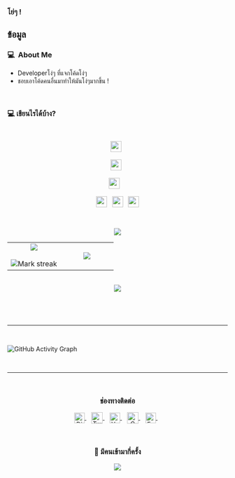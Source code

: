 


### โย่ๆ !

## ข้อมูล

### 💻 &nbsp;About Me 

- Developerโง่ๆ ที่แจกโค้ดโง่ๆ
- ชอบเอาโค้ดคนอื่นมาทำให้มันโง่ๆมากขึ้น !


<br>






### 💻 เขียนไรได้บ้าง?

<br>
 
<p  align="center">
<img src="https://camo.githubusercontent.com/202a58d250ff1d21ee70433e0070b55f8fed747f8883c1750742aa791b1ad871/68747470733a2f2f696d672e736869656c64732e696f2f62616467652f2d4769744875622d3035313232413f7374796c653d666c6174266c6f676f3d676974687562" height="25"/>  
  &nbsp;
  <p  align="center">
<img src="https://camo.githubusercontent.com/c8d13e1c596a6726b1da8475a9299fac133f95ef009083b48be01f975a44987e/68747470733a2f2f696d672e736869656c64732e696f2f62616467652f2d48544d4c2d3035313232413f7374796c653d666c6174266c6f676f3d48544d4c35" height="25"/>
  &nbsp;
 </p>
 <p  align="center">
<img src="https://img.shields.io/badge/Python-3776AB?style=for-the-badge&logo=python&logoColor=white" height="25">
  &nbsp;
&nbsp;
</p>
<p align="center">
<img src="https://img.shields.io/badge/Java-ED8B00?style=for-the-badge&logo=java&logoColor=white" height="25">
&nbsp;
  <img src="https://img.shields.io/badge/MySQL-00000F?style=for-the-badge&logo=mysql&logoColor=white" height="25">
&nbsp;
  <img src="https://img.shields.io/badge/Visual_Studio_Code-0078D4?style=for-the-badge&logo=visual%20studio%20code&logoColor=white" height="25">

</p>
<br>








<p  align="center">
<img src="https://user-images.githubusercontent.com/73097560/115834477-dbab4500-a447-11eb-908a-139a6edaec5c.gif"> 
                  
  <br>

  
  
  
<table border="0" align="center">
<tr border="0">
<td width="50%" align="center">
  
  <img  align="center"  src="https://github-readme-stats.vercel.app/api?username=PaintDev&theme=cobalt&show_icons=true&count_private=true" />
  <br></br>
  <img  title="ข้อมูลตัวเลขเท่ๆ git.io/streak-stats" alt="Mark streak" src="https://github-readme-streak-stats.herokuapp.com/?user=PaintDev&theme=dark&hide_border=true" />


  
</td>

<td width="50%" align="center">

  <img  align="center"  src="https://github-readme-stats.anuraghazra1.vercel.app/api/top-langs/?username=PaintDev&theme=dark&hide_border=true&no-bg=true&no-frame=true&langs_count=10"/>
  
  </td>
</tr>
</table>

<br>







<img src="https://user-images.githubusercontent.com/73097560/115834477-dbab4500-a447-11eb-908a-139a6edaec5c.gif">
</p>  
                                                                                    










<br>
<p align="center">
<div align=center>
    </a>
</div>
</p>

<br>

 <hr>






<br>
<p align="centre">
 
![GitHub Activity Graph](https://activity-graph.herokuapp.com/graph?username=sourudev&bg_color=000000&color=4fff67&line=4fff67&point=ffffff&area=true&hide_border=true)  </p>








 <br> 
 
 <hr>
 
 <br>

  <div align="center">
  <h3><b>ช่องทางติดต่อ</b></h3>
  </div>
<p align="center">
<a href="https://discord.link/paintdes" target="_blank">
  <img align="center" alt="Discord" width="24px" src="https://seeklogo.com/images/D/discord-icon-new-2021-logo-09772BF096-seeklogo.com.png" />
</a> &nbsp;&nbsp;
<a href="https://twitter.com/_DHANOLA" target="_blank">
  <img align="center" alt="Twitter" width="26px" src="https://seeklogo.com/images/T/twitter-2012-negative-logo-5C6C1F1521-seeklogo.com.png" />
</a> &nbsp;&nbsp;
<a href="https://www.youtube.com/channel/UCXt4z6usWWNDbt6uctGudvw" target="_blank">
  <img align="center" alt="Youtube" width="24px" src="https://seeklogo.com/images/Y/youtube-square-logo-3F9D037665-seeklogo.com.png" />
</a> &nbsp;&nbsp;
<a href="mailto:paintdevcontact@gmail.com" >
  <img align="center" alt="Gmail" width="26px" src="https://seeklogo.com/images/G/gmail-logo-0B5D69FF48-seeklogo.com.png" />
</a> &nbsp;&nbsp;
<a href="https://www.facebook.com/aita.paintkun/">
    <img align="center" alt="Facebook" width="24px" src="https://upload.wikimedia.org/wikipedia/en/thumb/0/04/Facebook_f_logo_%282021%29.svg/100px-Facebook_f_logo_%282021%29.svg.png" />
</a> &nbsp;&nbsp;
<p>
  
<br>
  
<div align=center>
  <h3><b>📍 มีคนเข้ามากี่ครั้ง</b></h3>
</div>
    
<!-- retro visitor counter -->  
<p align="center" >   
  <img src="https://profile-counter.glitch.me/PaintDev/count.svg" />  
</p>
   
  
  
  
  
  
  
  
  
  
  
  
  
  <br>





